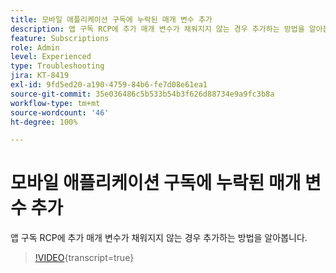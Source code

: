```yaml
---
title: 모바일 애플리케이션 구독에 누락된 매개 변수 추가
description: 앱 구독 RCP에 추가 매개 변수가 채워지지 않는 경우 추가하는 방법을 알아봅니다.
feature: Subscriptions
role: Admin
level: Experienced
type: Troubleshooting
jira: KT-8419
exl-id: 9fd5ed20-a190-4759-84b6-fe7d08e61ea1
source-git-commit: 35e036486c5b533b54b3f626d88734e9a9fc3b8a
workflow-type: tm+mt
source-wordcount: '46'
ht-degree: 100%

---
```


# 모바일 애플리케이션 구독에 누락된 매개 변수 추가

앱 구독 RCP에 추가 매개 변수가 채워지지 않는 경우 추가하는 방법을 알아봅니다.

>[!VIDEO](https://video.tv.adobe.com/v/3422516?quality=12&learn=on&captions=kor){transcript=true}
